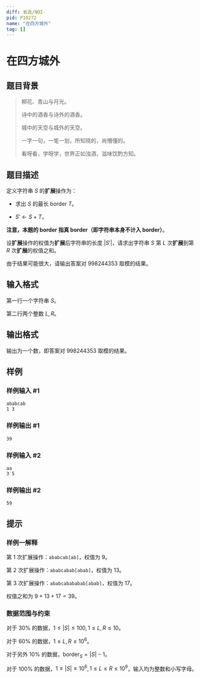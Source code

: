 ```yaml
---
diff: 省选/NOI-
pid: P10272
name: "在四方城外"
tag: []
---
```

# 在四方城外
## 题目背景

> 柳花、青山与月光。
>
> 诗中的酒香与诗外的酒香。
>
> 城中的天空与城外的天空。
>
> 一字一句，一笔一划，所知晓的，尚懵懂的。
>
> 	看呀看，学呀学，世界正如浊酒，滋味饮酌方知。
## 题目描述

定义字符串 $S$ 的**扩展**操作为：

- 求出 $S$ 的最长 $\text{border}$ $T$。

- $S'\leftarrow S+T$。

**注意，本题的 $\text{border}$ 指真 $\text{border}$（即字符串本身不计入 $\text{border}$）**。

设**扩展**操作的权值为**扩展**后字符串的长度 $|S'|$，请求出字符串 $S$ 第 $L$  次**扩展**到第 $R$ 次**扩展**的权值之和。

由于结果可能很大，请输出答案对 $998244353$ 取模的结果。
## 输入格式

第一行一个字符串 $S$。

第二行两个整数 $L,R$。
## 输出格式

输出为一个数，即答案对 $998244353$ 取模的结果。
## 样例

### 样例输入 #1
```
ababcab
1 3
```
### 样例输出 #1
```
39
```
### 样例输入 #2
```
aa
3 5
```
### 样例输出 #2
```
59
```
## 提示

### 样例一解释

第 $1$ 次扩展操作：`ababcab[ab]`，权值为 $9$。

第 $2$ 次扩展操作：`ababcabab[abab]`，权值为 $13$。

第 $3$ 次扩展操作：`ababcabababab[abab]`，权值为 $17$。

权值之和为 $9+13+17=39$。

### 数据范围与约束

对于 $30\%$ 的数据，$1 \le |S| \le 100,1 \le L,R \le 10$。

对于 $60\%$ 的数据，$1 \le L,R \le 10^6$。

对于另外 $10\%$ 的数据，$\text{border}_{S}=|S|-1$。

对于 $100\%$ 的数据，$1 \le |S| \le 10^6,1 \le L \le R \le 10^9$，输入均为整数和小写字母。
